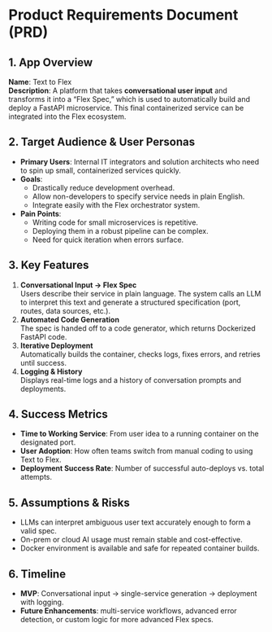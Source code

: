 # Product Requirements Document (PRD)

## 1. App Overview
**Name**: Text to Flex  
**Description**: A platform that takes **conversational user input** and transforms it into a “Flex Spec,” which is used to automatically build and deploy a FastAPI microservice. This final containerized service can be integrated into the Flex ecosystem.

## 2. Target Audience & User Personas
- **Primary Users**: Internal IT integrators and solution architects who need to spin up small, containerized services quickly.
- **Goals**:
  - Drastically reduce development overhead.
  - Allow non-developers to specify service needs in plain English.
  - Integrate easily with the Flex orchestrator system.
- **Pain Points**:
  - Writing code for small microservices is repetitive.
  - Deploying them in a robust pipeline can be complex.
  - Need for quick iteration when errors surface.

## 3. Key Features
1. **Conversational Input → Flex Spec**  
   Users describe their service in plain language. The system calls an LLM to interpret this text and generate a structured specification (port, routes, data sources, etc.).
2. **Automated Code Generation**  
   The spec is handed off to a code generator, which returns Dockerized FastAPI code.
3. **Iterative Deployment**  
   Automatically builds the container, checks logs, fixes errors, and retries until success.
4. **Logging & History**  
   Displays real-time logs and a history of conversation prompts and deployments.

## 4. Success Metrics
- **Time to Working Service**: From user idea to a running container on the designated port.
- **User Adoption**: How often teams switch from manual coding to using Text to Flex.
- **Deployment Success Rate**: Number of successful auto-deploys vs. total attempts.

## 5. Assumptions & Risks
- LLMs can interpret ambiguous user text accurately enough to form a valid spec.
- On-prem or cloud AI usage must remain stable and cost-effective.
- Docker environment is available and safe for repeated container builds.

## 6. Timeline
- **MVP**: Conversational input → single-service generation → deployment with logging.
- **Future Enhancements**: multi-service workflows, advanced error detection, or custom logic for more advanced Flex specs.